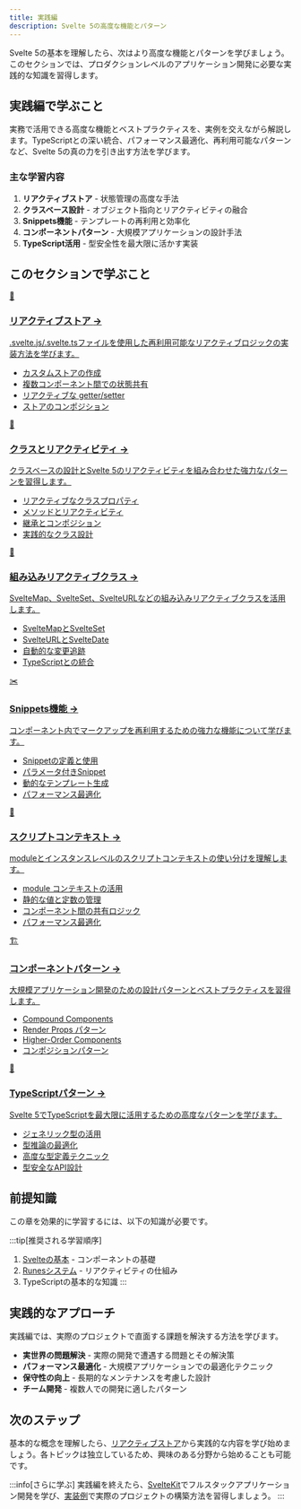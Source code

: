 ```yaml
---
title: 実践編
description: Svelte 5の高度な機能とパターン
---
```


<script>
  import { base } from '$app/paths';
</script>

Svelte 5の基本を理解したら、次はより高度な機能とパターンを学びましょう。このセクションでは、プロダクションレベルのアプリケーション開発に必要な実践的な知識を習得します。

## 実践編で学ぶこと

実務で活用できる高度な機能とベストプラクティスを、実例を交えながら解説します。TypeScriptとの深い統合、パフォーマンス最適化、再利用可能なパターンなど、Svelte 5の真の力を引き出す方法を学びます。

### 主な学習内容

1. **リアクティブストア** - 状態管理の高度な手法
2. **クラスベース設計** - オブジェクト指向とリアクティビティの融合
3. **Snippets機能** - テンプレートの再利用と効率化
4. **コンポーネントパターン** - 大規模アプリケーションの設計手法
5. **TypeScript活用** - 型安全性を最大限に活かす実装

## このセクションで学ぶこと

<div class="grid grid-cols-1 md:grid-cols-2 gap-4 my-8 auto-rows-[1fr]">
  <a href="{base}/svelte/advanced/reactive-stores/" class="flex no-underline group h-full">
    <div class="p-4 border border-gray-2 dark:border-gray-7 rounded-lg shadow-md hover:shadow-lg hover:border-pink-400 dark:hover:border-pink-400 transition-all cursor-pointer flex flex-col w-full">
      <div class="text-3xl mb-2">🏪</div>
      <h3 class="font-bold text-lg mb-2 text-pink-600 dark:text-pink-400 group-hover:text-pink-700 dark:group-hover:text-pink-300 transition-colors">
        リアクティブストア
        <span class="inline-block ml-1 text-xs opacity-60">→</span>
      </h3>
      <p class="text-sm mb-3 text-gray-7 dark:text-gray-3">.svelte.js/.svelte.tsファイルを使用した再利用可能なリアクティブロジックの実装方法を学びます。</p>
      <ul class="text-sm text-gray-6 dark:text-gray-4 space-y-1 flex-grow">
        <li>カスタムストアの作成</li>
        <li>複数コンポーネント間での状態共有</li>
        <li>リアクティブな getter/setter</li>
        <li>ストアのコンポジション</li>
      </ul>
    </div>
  </a>
  
  <a href="{base}/svelte/advanced/class-reactivity/" class="flex no-underline group h-full">
    <div class="p-4 border border-gray-2 dark:border-gray-7 rounded-lg shadow-md hover:shadow-lg hover:border-pink-400 dark:hover:border-pink-400 transition-all cursor-pointer flex flex-col w-full">
      <div class="text-3xl mb-2">🎯</div>
      <h3 class="font-bold text-lg mb-2 text-pink-600 dark:text-pink-400 group-hover:text-pink-700 dark:group-hover:text-pink-300 transition-colors">
        クラスとリアクティビティ
        <span class="inline-block ml-1 text-xs opacity-60">→</span>
      </h3>
      <p class="text-sm mb-3 text-gray-7 dark:text-gray-3">クラスベースの設計とSvelte 5のリアクティビティを組み合わせた強力なパターンを習得します。</p>
      <ul class="text-sm text-gray-6 dark:text-gray-4 space-y-1 flex-grow">
        <li>リアクティブなクラスプロパティ</li>
        <li>メソッドとリアクティビティ</li>
        <li>継承とコンポジション</li>
        <li>実践的なクラス設計</li>
      </ul>
    </div>
  </a>
  
  <a href="{base}/svelte/advanced/built-in-classes/" class="flex no-underline group h-full">
    <div class="p-4 border border-gray-2 dark:border-gray-7 rounded-lg shadow-md hover:shadow-lg hover:border-pink-400 dark:hover:border-pink-400 transition-all cursor-pointer flex flex-col w-full">
      <div class="text-3xl mb-2">🔧</div>
      <h3 class="font-bold text-lg mb-2 text-pink-600 dark:text-pink-400 group-hover:text-pink-700 dark:group-hover:text-pink-300 transition-colors">
        組み込みリアクティブクラス
        <span class="inline-block ml-1 text-xs opacity-60">→</span>
      </h3>
      <p class="text-sm mb-3 text-gray-7 dark:text-gray-3">SvelteMap、SvelteSet、SvelteURLなどの組み込みリアクティブクラスを活用します。</p>
      <ul class="text-sm text-gray-6 dark:text-gray-4 space-y-1 flex-grow">
        <li>SvelteMapとSvelteSet</li>
        <li>SvelteURLとSvelteDate</li>
        <li>自動的な変更追跡</li>
        <li>TypeScriptとの統合</li>
      </ul>
    </div>
  </a>
  
  <a href="{base}/svelte/advanced/snippets/" class="flex no-underline group h-full">
    <div class="p-4 border border-gray-2 dark:border-gray-7 rounded-lg shadow-md hover:shadow-lg hover:border-pink-400 dark:hover:border-pink-400 transition-all cursor-pointer flex flex-col w-full">
      <div class="text-3xl mb-2">✂️</div>
      <h3 class="font-bold text-lg mb-2 text-pink-600 dark:text-pink-400 group-hover:text-pink-700 dark:group-hover:text-pink-300 transition-colors">
        Snippets機能
        <span class="inline-block ml-1 text-xs opacity-60">→</span>
      </h3>
      <p class="text-sm mb-3 text-gray-7 dark:text-gray-3">コンポーネント内でマークアップを再利用するための強力な機能について学びます。</p>
      <ul class="text-sm text-gray-6 dark:text-gray-4 space-y-1 flex-grow">
        <li>Snippetの定義と使用</li>
        <li>パラメータ付きSnippet</li>
        <li>動的なテンプレート生成</li>
        <li>パフォーマンス最適化</li>
      </ul>
    </div>
  </a>
  
  <a href="{base}/svelte/advanced/script-context/" class="flex no-underline group h-full">
    <div class="p-4 border border-gray-2 dark:border-gray-7 rounded-lg shadow-md hover:shadow-lg hover:border-pink-400 dark:hover:border-pink-400 transition-all cursor-pointer flex flex-col w-full">
      <div class="text-3xl mb-2">📝</div>
      <h3 class="font-bold text-lg mb-2 text-pink-600 dark:text-pink-400 group-hover:text-pink-700 dark:group-hover:text-pink-300 transition-colors">
        スクリプトコンテキスト
        <span class="inline-block ml-1 text-xs opacity-60">→</span>
      </h3>
      <p class="text-sm mb-3 text-gray-7 dark:text-gray-3">moduleとインスタンスレベルのスクリプトコンテキストの使い分けを理解します。</p>
      <ul class="text-sm text-gray-6 dark:text-gray-4 space-y-1 flex-grow">
        <li>module コンテキストの活用</li>
        <li>静的な値と定数の管理</li>
        <li>コンポーネント間の共有ロジック</li>
        <li>パフォーマンス最適化</li>
      </ul>
    </div>
  </a>
  
  <a href="{base}/svelte/advanced/component-patterns/" class="flex no-underline group h-full">
    <div class="p-4 border border-gray-2 dark:border-gray-7 rounded-lg shadow-md hover:shadow-lg hover:border-pink-400 dark:hover:border-pink-400 transition-all cursor-pointer flex flex-col w-full">
      <div class="text-3xl mb-2">🏗️</div>
      <h3 class="font-bold text-lg mb-2 text-pink-600 dark:text-pink-400 group-hover:text-pink-700 dark:group-hover:text-pink-300 transition-colors">
        コンポーネントパターン
        <span class="inline-block ml-1 text-xs opacity-60">→</span>
      </h3>
      <p class="text-sm mb-3 text-gray-7 dark:text-gray-3">大規模アプリケーション開発のための設計パターンとベストプラクティスを習得します。</p>
      <ul class="text-sm text-gray-6 dark:text-gray-4 space-y-1 flex-grow">
        <li>Compound Components</li>
        <li>Render Props パターン</li>
        <li>Higher-Order Components</li>
        <li>コンポジションパターン</li>
      </ul>
    </div>
  </a>
  
  <a href="{base}/svelte/advanced/typescript-patterns/" class="flex no-underline group h-full">
    <div class="p-4 border border-gray-2 dark:border-gray-7 rounded-lg shadow-md hover:shadow-lg hover:border-pink-400 dark:hover:border-pink-400 transition-all cursor-pointer flex flex-col w-full">
      <div class="text-3xl mb-2">📘</div>
      <h3 class="font-bold text-lg mb-2 text-pink-600 dark:text-pink-400 group-hover:text-pink-700 dark:group-hover:text-pink-300 transition-colors">
        TypeScriptパターン
        <span class="inline-block ml-1 text-xs opacity-60">→</span>
      </h3>
      <p class="text-sm mb-3 text-gray-7 dark:text-gray-3">Svelte 5でTypeScriptを最大限に活用するための高度なパターンを学びます。</p>
      <ul class="text-sm text-gray-6 dark:text-gray-4 space-y-1 flex-grow">
        <li>ジェネリック型の活用</li>
        <li>型推論の最適化</li>
        <li>高度な型定義テクニック</li>
        <li>型安全なAPI設計</li>
      </ul>
    </div>
  </a>
</div>

## 前提知識

この章を効果的に学習するには、以下の知識が必要です。

:::tip[推奨される学習順序]
1. [Svelteの基本](/svelte/basics/) - コンポーネントの基礎
2. [Runesシステム](/svelte/runes/) - リアクティビティの仕組み
3. TypeScriptの基本的な知識
:::

## 実践的なアプローチ

実践編では、実際のプロジェクトで直面する課題を解決する方法を学びます。

- **実世界の問題解決** - 実際の開発で遭遇する問題とその解決策
- **パフォーマンス最適化** - 大規模アプリケーションでの最適化テクニック
- **保守性の向上** - 長期的なメンテナンスを考慮した設計
- **チーム開発** - 複数人での開発に適したパターン

## 次のステップ

基本的な概念を理解したら、[リアクティブストア](/svelte/advanced/reactive-stores/)から実践的な内容を学び始めましょう。各トピックは独立しているため、興味のある分野から始めることも可能です。

:::info[さらに学ぶ]
実践編を終えたら、[SvelteKit](/sveltekit/)でフルスタックアプリケーション開発を学び、[実装例](/examples/)で実際のプロジェクトの構築方法を習得しましょう。
:::

